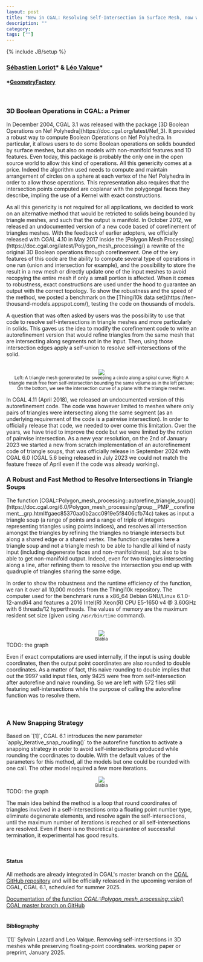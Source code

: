```yaml
---
layout: post
title: "New in CGAL: Resolving Self-Intersection in Surface Mesh, now with Snap Rounding"
description: ""
category:
tags: [""]
---
```

{% include JB/setup %}

<h3><a href="https://geometryfactory.com/who-we-are/">Sébastien Loriot</a>&#42; & <a href="https://geometryfactory.com/who-we-are/">Léo Valque</a>&#42;</h3>
<h4>&#42;<a href="https://geometryfactory.com/">GeometryFactory</a></h4>

<br>
<h3>3D Boolean Operations in CGAL: a Primer</h3>

<p>In December 2004, CGAL 3.1 was released with the package [3D Boolean Operations on Nef Polyhedra](https://doc.cgal.org/latest/Nef_3).
It provided a robust way to compute Boolean Operations on Nef Polyhedra. In particular, it allows users to do some Boolean operations
on solids bounded by surface meshes, but also on models with non-manifold features and 1D features. Even today, this package is probably
the only one in the open source world to allow this kind of operations. All this genericity comes at a price. Indeed the algorithm used
needs to compute and maintain arrangement of circles on a sphere at each vertex of the Nef Polyhedra in order to allow those operations.
This representation also requires that the intersection points computed are coplanar with the polygongal faces they describe, impling the
use of a Kernel with exact constructions.</p>

<p>As all this genericity is not required for all applications, we decided to work on an alternative method that would be retricted to solids
being bounded by triangle meshes, and such that the output is manifold. In October 2012, we released an undocumented version of a new code
based of corefinement of triangles meshes. With the feedback of earlier adopters, we officially released with CGAL 4.10 in May 2017 inside
the [Polygon Mesh Processing](https://doc.cgal.org/latest/Polygon_mesh_processing/) a rewrite of the original 3D Boolean operations through
corefinement. One of the key features of this code are the ability to compute several type of operations in one run (union and intersection
for example), and the possibility to store the result in a new mesh or directly update one of the input meshes to avoid recopying the entire
mesh if only a small portion is affected. When it comes to robustness, exact constructions are used under the hood to guarantee an output
with the correct topology. To show the robustness and the speed of the method, we posted a benchmark on the [Thingi10k data set](https://ten-thousand-models.appspot.com/),
testing the code on thousands of models.</p>

<p>A question that was often asked by users was the possibility to use that code to resolve self-intersections in triangle meshes
and more particularly in solids. This gaves us the idea to modify the corefinement code to write an autorefinement version
that would refine triangles from the same mesh that are intersecting along segments not in the input. Then, using those intersection
edges apply a self-union to resolve self-intersections of the solid.
</p>

<br>
<div style="text-align:center;">
  <a href="../../../../images/cylinder_autorefine.png"><img src="../../../../images/cylinder_autorefine.png" style="max-width:95%"/></a>
  <br><small>Left: A triangle mesh genererated by sweeping a circle along a spiral curve;
             Right: A triangle mesh free from self-intersection bounding the same volume as in the left picture;
             On the bottom, we see the intersection curve of a plane with the triangle meshes.</small>
</div>


In CGAL 4.11 (April 2018), we released an undocumented version of this autorefinement code. The code was however limited to
meshes where only pairs of triangles were intersecting along the same segment (as an underlying requirement of the code is
a pairwise intersection). In order to officially release that code, we needed to over come this limitation. Over the years,
we have tried to improve the code but we were limited by the notion of pairwise intersection.
As a new year resolution, on the 2nd of January 2023 we started a new from scratch implementation of an autorefinement
code of triangle soups, that was officially release in September 2024 with CGAL 6.0 (CGAL 5.6 being released in July 2023
we could not match the feature freeze of April even if the code was already working).

<h3>A Robust and Fast Method to Resolve Intersections in Triangle Soups</h3>

<p>The function [CGAL::Polygon_mesh_processing::autorefine_triangle_soup()](https://doc.cgal.org/6.0/Polygon_mesh_processing/group__PMP__corefinement__grp.html#gaec85370aa0b2acc0919e5f8406cfb74c)
takes as input a triangle soup (a range of points and a range of triple of integers representing triangles using points indices), and resolves all
intersection amongst the triangles by refining the triangles no triangle intersects but along a shared edge or a shared vertex. The function operates
here a triangle soup and not a triangle mesh to be able to handle all kind of nasty input (including degenerate faces and non-manifoldness), but
also to be able to get non-manifold output. Indeed, even for two triangles intersecting along a line, after refining them to resolve the intersection
you end up with quadruple of triangles sharing the same edge.

In order to show the robustness and the runtime efficiency of the function, we ran it over all 10,000 models from the Thingi10k repository.
The computer used for the benchmark runs a x86_64 Debian GNU/Linux 6.1.0-12-amd64 and features a 2016 Intel(R) Xeon(R) CPU E5-1650 v4 @ 3.60GHz with 6 threads/12 hyperthreads. The values of memory are
the maximum resident set size (given using `/usr/bin/time` command).

<br>
<div style="text-align:center;">
  <a href="../../../../images/XXX.png"><img src="../../../../images/XXX.png" style="max-width:95%"/></a>
  <br><small>Blabla</small>
</div>
TODO: the graph
</p>

Even if exact computations are used internally, if the input is using double coordinates, then the output point coordinates are also rounded to double coordinates.
As a matter of fact, this naive rounding to double implies that out the 9997 valid input files, only 9425 were free from self-intersection after autorefine and naive rounding.
So we are left with 572 files still featuring self-intersections while the purpose of calling the autorefine function was to resolve them.

<br>
<h3>A New Snapping Strategy</h3>

<p>
Based on `[1]`, CGAL 6.1 introduces the new parameter `apply_iterative_snap_rouding()` to the autorefine function to activate a snapping strategy in order
to avoid self-intersections produced while rounding the coordinates to double.
With the default values of the parameters for this method, all the models but one could be rounded with one call.
The other model required a few more iterations.

<br>
<div style="text-align:center;">
  <a href="../../../../images/XXX.png"><img src="../../../../images/XXX.png" style="max-width:95%"/></a>
  <br><small>Blabla</small>
</div>
TODO: the graph
</p>

The main idea behind the method is a loop that round coordinates of triangles involved in a self-intersections onto a floating point number type, eliminate degenerate
elements, and resolve again the self-intersections, until the maximum number of iterations is reached or all self-intersections are resolved.
Even if there is no theoretical guarantee of successful termination, it experimental has good results.

<br>
<h4>Status</h4>

<p>All methods are already integrated in CGAL's master branch on the
<a href="https://github.com/CGAL/cgal/">CGAL GitHub repository</a> and
will be officially released in the upcoming version of CGAL, CGAL 6.1, scheduled for summer 2025.</p>

<i class="bi bi-book"></i>
<a href="https://cgal.geometryfactory.com/CGAL/doc/master/Polygon_mesh_processing/group__PMP__corefinement__grp.html#ga5dc9e7acf8433235adc7b91ac93a7d42">Documentation of the function <em>CGAL::Polygon_mesh_processing::clip()</em></a>
<br>
<i class="bi bi-arrow-down-circle"></i>
<a href="https://github.com/CGAL/cgal/tree/master">CGAL master branch on GitHub</a>
<br><br>

<h4>Bibliography</h4>
`[1]` Sylvain Lazard and Leo Valque. Removing self-intersections in 3D meshes while preserving floating-point coordinates. working paper or preprint, January 2025.
